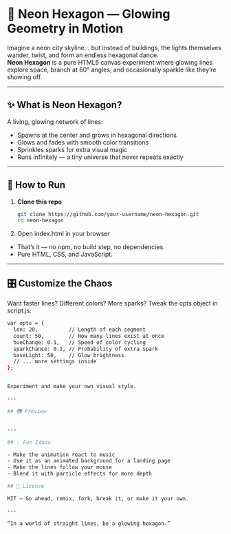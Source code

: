 # 🌌 Neon Hexagon — Glowing Geometry in Motion

Imagine a neon city skyline… but instead of buildings, the lights themselves wander, twist, and form an endless hexagonal dance.  
**Neon Hexagon** is a pure HTML5 canvas experiment where glowing lines explore space, branch at 60° angles, and occasionally sparkle like they’re showing off.

---

## ✨ What is Neon Hexagon?
A living, glowing network of lines:
- Spawns at the center and grows in hexagonal directions
- Glows and fades with smooth color transitions
- Sprinkles sparks for extra visual magic
- Runs infinitely — a tiny universe that never repeats exactly

---

## 🚀 How to Run

1. **Clone this repo**
   ```bash
   git clone https://github.com/your-username/neon-hexagon.git
   cd neon-hexagon

2. Open index.html in your browser
- That’s it — no npm, no build step, no dependencies.
- Pure HTML, CSS, and JavaScript.

---

## 🎛 Customize the Chaos

Want faster lines? Different colors? More sparks?
Tweak the opts object in script.js:

```bash
var opts = {
  len: 20,          // Length of each segment
  count: 50,        // How many lines exist at once
  hueChange: 0.1,   // Speed of color cycling
  sparkChance: 0.1, // Probability of extra spark
  baseLight: 50,    // Glow brightness
  // ... more settings inside
};


Experiment and make your own visual style.

---

## 📷 Preview


---

## 💡 Fun Ideas

- Make the animation react to music
- Use it as an animated background for a landing page
- Make the lines follow your mouse
- Blend it with particle effects for more depth

## 📜 License

MIT — Go ahead, remix, fork, break it, or make it your own.

---

“In a world of straight lines, be a glowing hexagon.”

